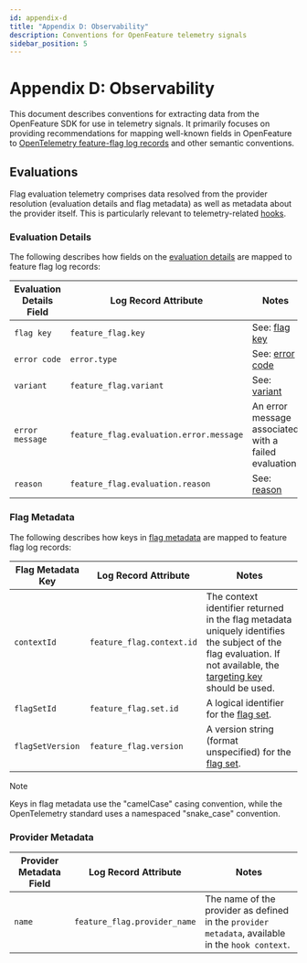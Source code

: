 ```yaml
---
id: appendix-d
title: "Appendix D: Observability"
description: Conventions for OpenFeature telemetry signals 
sidebar_position: 5
---
```


# Appendix D: Observability

This document describes conventions for extracting data from the OpenFeature SDK for use in telemetry signals.
It primarily focuses on providing recommendations for mapping well-known fields in OpenFeature to [OpenTelemetry feature-flag log records](https://opentelemetry.io/docs/specs/semconv/feature-flags/feature-flags-logs/) and other semantic conventions.

## Evaluations

Flag evaluation telemetry comprises data resolved from the provider resolution (evaluation details and flag metadata) as well as metadata about the provider itself.
This is particularly relevant to telemetry-related [hooks](./sections/04-hooks.md).

### Evaluation Details

The following describes how fields on the [evaluation details](types.md#evaluation-details) are mapped to feature flag log records:

| Evaluation Details Field | Log Record Attribute                    | Notes                                                |
| ------------------------ | --------------------------------------- | ---------------------------------------------------- |
| `flag key`               | `feature_flag.key`                      | See: [flag key](./glossary.md#flag-key)              |
| `error code`             | `error.type`                            | See: [error code](./types.md#error-code)             |
| `variant`                | `feature_flag.variant`                  | See: [variant](./glossary.md#variant)                |
| `error message`          | `feature_flag.evaluation.error.message` | An error message associated with a failed evaluation |
| `reason`                 | `feature_flag.evaluation.reason`        | See: [reason](./types.md#reason)                     |

### Flag Metadata

The following describes how keys in [flag metadata](types.md#flag-metadata) are mapped to feature flag log records:

| Flag Metadata Key | Log Record Attribute      | Notes                                                                                                                                                                                           |
| ----------------- | ------------------------- | ----------------------------------------------------------------------------------------------------------------------------------------------------------------------------------------------- |
| `contextId`       | `feature_flag.context.id` | The context identifier returned in the flag metadata uniquely identifies the subject of the flag evaluation. If not available, the [targeting key](./glossary.md#targeting-key) should be used. |
| `flagSetId`       | `feature_flag.set.id`     | A logical identifier for the [flag set](./glossary.md#flag-set).                                                                                                                                |
| `flagSetVersion`  | `feature_flag.version`    | A version string (format unspecified) for the [flag set](./glossary.md#flag-set).                                                                                                               |

> [!NOTE]  
> Keys in flag metadata use the "camelCase" casing convention, while the OpenTelemetry standard uses a namespaced "snake_case" convention.

### Provider Metadata

| Provider Metadata Field | Log Record Attribute         | Notes                                                                                            |
| ----------------------- | ---------------------------- | ------------------------------------------------------------------------------------------------ |
| `name`                  | `feature_flag.provider_name` | The name of the provider as defined in the `provider metadata`, available in the `hook context`. |
